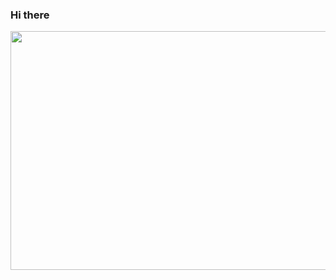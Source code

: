 ### Hi there 
<img src="https://media.giphy.com/media/nCgiIW463Fa7s6g8u0/giphy.gif" width="680" height="382">
